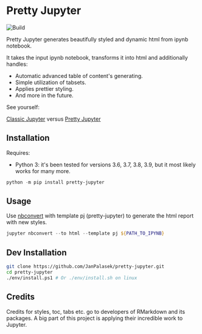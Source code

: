 # Pretty Jupyter
![Build](https://github.com/JanPalasek/pretty-jupyter/actions/workflows/ci.yml/badge.svg)

Pretty Jupyter generates beautifully styled and dynamic html from ipynb notebook.

It takes the input ipynb notebook, transforms it into html and additionally handles:

- Automatic advanced table of content's generating.
- Simple utilization of tabsets.
- Applies prettier styling.
- And more in the future.

See yourself:

[Classic Jupyter](http://janpalasek.com/classic-jupyter-example.html) versus [Pretty Jupyter](http://janpalasek.com/pretty-jupyter-example.html)

## Installation
Requires:
- Python 3: it's been tested for versions 3.6, 3.7, 3.8, 3.9, but it most likely works for many more.

```powershell
python -m pip install pretty-jupyter
```

## Usage

Use [nbconvert](https://github.com/jupyter/nbconvert) with template pj (pretty-jupyter) to generate the html report with new styles.

```powershell
jupyter nbconvert --to html --template pj ${PATH_TO_IPYNB}
```

## Dev Installation
```sh
git clone https://github.com/JanPalasek/pretty-jupyter.git
cd pretty-jupyter
./env/install.ps1 # Or ./env/install.sh on linux
```

## Credits

Credits for styles, toc, tabs etc. go to developers of RMarkdown and its packages. A big part of this project is applying their incredible work to Jupyter.
